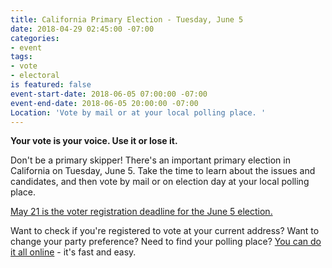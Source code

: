 ```yaml
---
title: California Primary Election - Tuesday, June 5
date: 2018-04-29 02:45:00 -07:00
categories:
- event
tags:
- vote
- electoral
is featured: false
event-start-date: 2018-06-05 07:00:00 -07:00
event-end-date: 2018-06-05 20:00:00 -07:00
Location: 'Vote by mail or at your local polling place. '
---
```


**Your vote is your voice. Use it or lose it.**

Don't be a primary skipper! There's an important primary election in California on Tuesday, June 5.  Take the time to learn about the issues and candidates, and then vote by mail or on election day at your local polling place.

[May 21 is the voter registration deadline for the June 5 election. ](https://registertovote.ca.gov/)

Want to check if you're registered to vote at your current address? Want to change your party preference? Need to find your polling place? [You can do it all online](https://voterstatus.sos.ca.gov/) - it's fast and easy. 